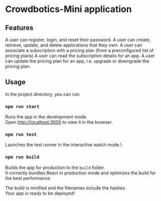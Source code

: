 # Crowdbotics-Mini application

## Features

A user can register, login, and reset their password.
A user can create, retrieve, update, and delete applications that they own.
A user can associate a subscription with a pricing plan (from a preconfigured list of pricing
plans)
A user can read the subscription details for an app.
A user can update the pricing plan for an app, i.e. upgrade or downgrade the pricing plan.

## Usage

In the project directory, you can run:

### `npm run start`

Runs the app in the development mode.\
Open [http://localhost:3000](http://localhost:3000) to view it in the browser.

### `npm run test`

Launches the test runner in the interactive watch mode.\

### `npm run build`

Builds the app for production to the `build` folder.\
It correctly bundles React in production mode and optimizes the build for the best performance.

The build is minified and the filenames include the hashes.\
Your app is ready to be deployed!
